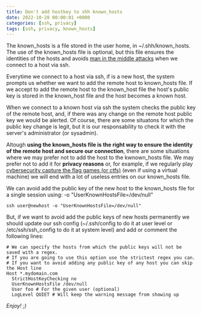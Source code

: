 ```yaml
---
title: Don't add hostkey to shh known_hosts 
date: 2022-10-28 00:00:01 +0000
categories: [ssh, privacy]
tags: [ssh, privacy, known_hosts] 
---
```


The known_hosts is a file stored in the user home, in ~/.shh/known_hosts.
The use of the known_hosts file is optional, but this file ensures the identities of the hosts and avoids [man in the middle attacks](https://en.wikipedia.org/wiki/Man-in-the-middle_attack) when we connect to a host via ssh.

Everytime we connect to a host via ssh, if is a new host, the system prompts us whether we want to add the remote host to known_hosts file.
If we accept to add the remote host to the known_host file the host's public key is stored in the known_host file and the host becomes a known host.

When we connect to a known host via ssh the system checks the public key of the remote host, and, if there was any change on the remote host public key we would be alerted.
Of course, there are some situatons for which the public key change is legit, but it is our responsability to check it with the server's administrator (or sysadmin).

Altough **using the known_hosts file is the right way to ensure the identity of the remote host and secure our connection**, there are some situations where we may prefer not to add the host to the kwnown_hosts file.
We may prefer not to add it for **privacy reasons** or, for example, if we regularly play [cybersecurity capture the flag games (or ctfs)](https://en.wikipedia.org/wiki/Capture_the_flag_(cybersecurity)) (even if using a virtual machine) we will end with a lot of useless entries on our known_hosts file.

We can avoid add the public key of the new host to the known_hosts file for a single session using: -o "UserKnownHostsFile=/dev/null"

```shell
ssh user@newhost -o "UserKnownHostsFile=/dev/null"
```

But, if we want to avoid add the public keys of new hosts permanently we should update our ssh config (~/.ssh/config to do it at user level or /etc/ssh/ssh_config to do it at system level) and add or comment the following lines:

```
# We can specify the hosts from which the public keys will not be saved with a regex. 
# If you are going to use this option use the strictest regex you can.
# If you want to avoid adding any public key of any host you can skip the Host line
Host *.mydomain.com
  StrictHostKeyChecking no
  UserKnownHostsFile /dev/null
  User foo # For the given user (optional)
  LogLevel QUIET # Will keep the warning message from showing up
```

_Enjoy! ;)_
